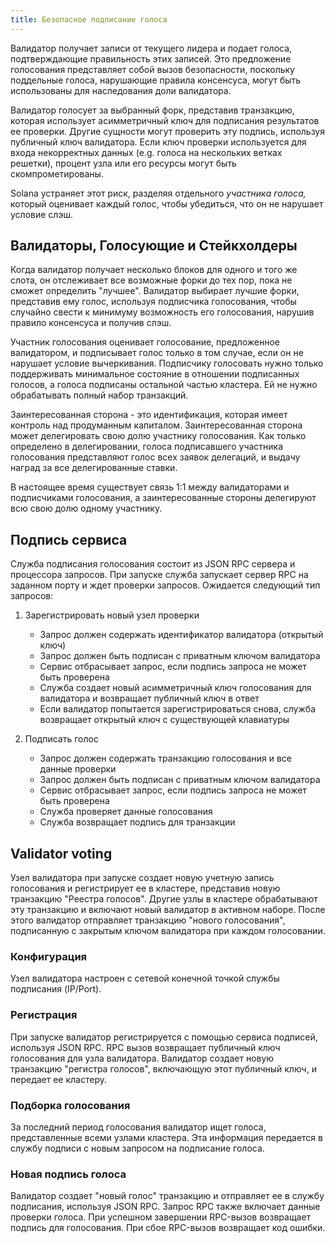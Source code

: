 ```yaml
---
title: Безопасное подписание голоса
---
```


Валидатор получает записи от текущего лидера и подает голоса, подтверждающие правильность этих записей. Это предложение голосования представляет собой вызов безопасности, поскольку поддельные голоса, нарушающие правила консенсуса, могут быть использованы для наследования доли валидатора.

Валидатор голосует за выбранный форк, представив транзакцию, которая использует асимметричный ключ для подписания результатов ее проверки. Другие сущности могут проверить эту подпись, используя публичный ключ валидатора. Если ключ проверки используется для входа некорректных данных \(e.g. голоса на нескольких ветках решетки\), процент узла или его ресурсы могут быть скомпрометированы.

Solana устраняет этот риск, разделяя отдельного _участника голоса,_ который оценивает каждый голос, чтобы убедиться, что он не нарушает условие слэш.

## Валидаторы, Голосующие и Стейкхолдеры

Когда валидатор получает несколько блоков для одного и того же слота, он отслеживает все возможные форки до тех пор, пока не сможет определить "лучшее". Валидатор выбирает лучшие форки, представив ему голос, используя подписчика голосования, чтобы случайно свести к минимуму возможность его голосования, нарушив правило консенсуса и получив слэш.

Участник голосования оценивает голосование, предложенное валидатором, и подписывает голос только в том случае, если он не нарушает условие вычеркивания. Подписчику голосовать нужно только поддерживать минимальное состояние в отношении подписанных голосов, а голоса подписаны остальной частью кластера. Ей не нужно обрабатывать полный набор транзакций.

Заинтересованная сторона - это идентификация, которая имеет контроль над продуманным капиталом. Заинтересованная сторона может делегировать свою долю участнику голосования. Как только определено в делегировании, голоса подписавшего участника голосования представляют голос всех заявок делегаций, и выдачу наград за все делегированные ставки.

В настоящее время существует связь 1:1 между валидаторами и подписчиками голосования, а заинтересованные стороны делегируют всю свою долю одному участнику.

## Подпись сервиса

Служба подписания голосования состоит из JSON RPC сервера и процессора запросов. При запуске служба запускает сервер RPC на заданном порту и ждет проверки запросов. Ожидается следующий тип запросов:

1. Зарегистрировать новый узел проверки

    - Запрос должен содержать идентификатор валидатора \(открытый ключ\)
    - Запрос должен быть подписан с приватным ключом валидатора
    - Сервис отбрасывает запрос, если подпись запроса не может быть проверена
    - Служба создает новый асимметричный ключ голосования для валидатора и возвращает публичный ключ в ответ
    - Если валидатор попытается зарегистрироваться снова, служба возвращает открытый ключ с существующей клавиатуры

2. Подписать голос

    - Запрос должен содержать транзакцию голосования и все данные проверки
    - Запрос должен быть подписан с приватным ключом валидатора
    - Сервис отбрасывает запрос, если подпись запроса не может быть проверена
    - Служба проверяет данные голосования
    - Служба возвращает подпись для транзакции

## Validator voting

Узел валидатора при запуске создает новую учетную запись голосования и регистрирует ее в кластере, представив новую транзакцию "Реестра голосов". Другие узлы в кластере обрабатывают эту транзакцию и включают новый валидатор в активном наборе. После этого валидатор отправляет транзакцию "нового голосования", подписанную с закрытым ключом валидатора при каждом голосовании.

### Конфигурация

Узел валидатора настроен с сетевой конечной точкой службы подписания \(IP/Port\).

### Регистрация

При запуске валидатор регистрируется с помощью сервиса подписей, используя JSON RPC. RPC вызов возвращает публичный ключ голосования для узла валидатора. Валидатор создает новую транзакцию "регистра голосов", включающую этот публичный ключ, и передает ее кластеру.

### Подборка голосования

За последний период голосования валидатор ищет голоса, представленные всеми узлами кластера. Эта информация передается в службу подписи с новым запросом на подписание голоса.

### Новая подпись голоса

Валидатор создает "новый голос" транзакцию и отправляет ее в службу подписания, используя JSON RPC. Запрос RPC также включает данные проверки голоса. При успешном завершении RPC-вызов возвращает подпись для голосования. При сбое RPC-вызов возвращает код ошибки.
